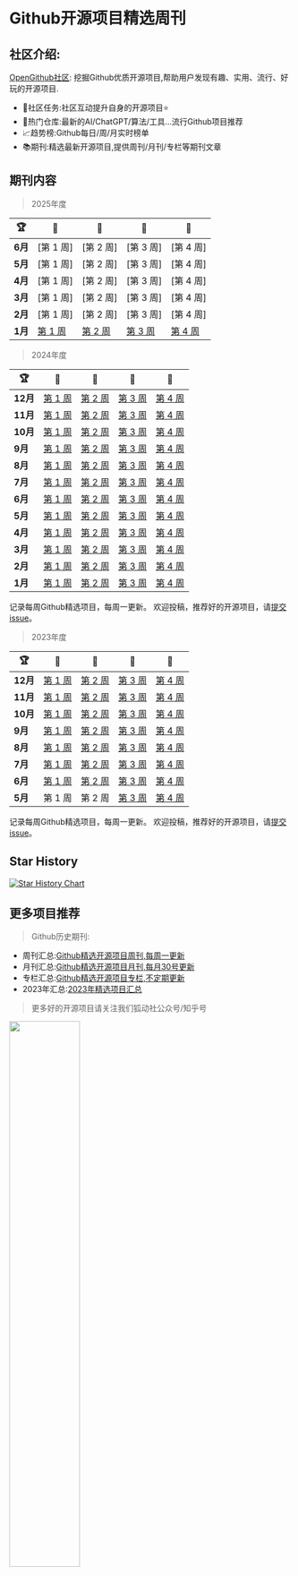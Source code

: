 # Github开源项目精选周刊

## 社区介绍:

[OpenGithub社区](http://open.itc.cn/): 挖掘Github优质开源项目,帮助用户发现有趣、实用、流行、好玩的开源项目.

- 🤝社区任务:社区互动提升自身的开源项目⭐
- 🌋热门仓库:最新的AI/ChatGPT/算法/工具...流行Github项目推荐
- 📈趋势榜:Github每日/周/月实时榜单
- 📚期刊:精选最新开源项目,提供周刊/月刊/专栏等期刊文章



## 期刊内容

> 2025年度

| 🏆      | 🥇                     | 🥈                     | 🥉                     | 🏅                     |
|---------|------------------------|------------------------|------------------------|------------------------|
| **6月**  | [第 1 周] | [第 2 周] | [第 3 周]| [第 4 周]|
| **5月**  | [第 1 周] | [第 2 周] | [第 3 周] | [第 4 周] |
| **4月**  | [第 1 周]| [第 2 周]| [第 3 周]| [第 4 周] |
| **3月**  | [第 1 周] | [第 2 周] | [第 3 周]| [第 4 周] |
| **2月**  | [第 1 周] | [第 2 周] | [第 3 周]| [第 4 周] |
| **1月**  | [第 1 周](https://github.com/OpenGithubs/github-weekly-rank/blob/main/2025/01/20250103.md) | [第 2 周](https://github.com/OpenGithubs/github-weekly-rank/blob/main/2025/01/20250113.md) | [第 3 周](https://github.com/OpenGithubs/github-weekly-rank/blob/main/2025/01/20250120.md)| [第 4 周](https://github.com/OpenGithubs/github-weekly-rank/blob/main/2025/01/20250127.md) |

> 2024年度

| 🏆      | 🥇                     | 🥈                     | 🥉                     | 🏅                     |
|---------|------------------------|------------------------|------------------------|------------------------|
| **12月** | [第 1 周](https://github.com/OpenGithubs/github-weekly-rank/blob/main/2024/12/20241202.md)                  | [第 2 周](https://github.com/OpenGithubs/github-weekly-rank/blob/main/2024/12/20241209.md)                  | [第 3 周](https://github.com/OpenGithubs/github-weekly-rank/blob/main/2024/12/20241216.md)                  | [第 4 周](https://github.com/OpenGithubs/github-weekly-rank/blob/main/2024/12/20241230.md)                  |
| **11月** | [第 1 周](https://github.com/OpenGithubs/github-weekly-rank/blob/main/2024/11/20241104.md)                 | [第 2 周](https://github.com/OpenGithubs/github-weekly-rank/blob/main/2024/11/20241111.md)                  | [第 3 周](https://github.com/OpenGithubs/github-weekly-rank/blob/main/2024/11/20241118.md)                 | [第 4 周](https://github.com/OpenGithubs/github-weekly-rank/blob/main/2024/11/20241129.md)                  |
| **10月** | [第 1 周](https://github.com/OpenGithubs/github-weekly-rank/blob/main/2024/10/20241007.md)                  | [第 2 周](https://github.com/OpenGithubs/github-weekly-rank/blob/main/2024/10/20241014.md)               | [第 3 周](https://github.com/OpenGithubs/github-weekly-rank/blob/main/2024/10/20241021.md)               | [第 4 周](https://github.com/OpenGithubs/github-weekly-rank/blob/main/2024/10/20241028.md)                  |
| **9月**  | [第 1 周](https://github.com/OpenGithubs/github-weekly-rank/blob/main/2024/09/20240909.md) | [第 2 周](https://github.com/OpenGithubs/github-weekly-rank/blob/main/2024/09/20240916.md)  | [第 3 周](https://github.com/OpenGithubs/github-weekly-rank/blob/main/2024/09/20240923.md)                | [第 4 周](https://github.com/OpenGithubs/github-weekly-rank/blob/main/2024/09/20240930.md)               |
| **8月**  | [第 1 周](2024/8月第一周.md) | [第 2 周](2024/8月第二周.md) | [第 3 周](2024/8月第三周.md) | [第 4 周](https://github.com/OpenGithubs/github-weekly-rank/blob/main/2024/08/20240830.md)                |
| **7月**  | [第 1 周](2024/7月第一周.md) | [第 2 周](2024/7月第三周.md) | [第 3 周](2024/7月第三周.md) | [第 4 周](2024/7月第四周.md) |
| **6月**  | [第 1 周](2024/6月第一周.md) | [第 2 周](2024/6月第二周.md) | [第 3 周](2024/6月第三周.md) | [第 4 周](2024/6月第四周.md) |
| **5月**  | [第 1 周](2024/5月第一周.md) | [第 2 周](2024/5月第二周.md) | [第 3 周](2024/5月第三周.md) | [第 4 周](2024/5月第四周.md) |
| **4月**  | [第 1 周](2024/4月第一周.md) | [第 2 周](2024/4月第二周.md) | [第 3 周](2024/4月第三周.md) | [第 4 周](2024/4月第四周.md) |
| **3月**  | [第 1 周](2024/3月第一周.md) | [第 2 周](2024/3月第二周.md) | [第 3 周](2024/3月第三周.md) | [第 4 周](2024/3月第四周.md) |
| **2月**  | [第 1 周](2024/2月第一周.md) | [第 2 周](2024/2月第三周.md) | [第 3 周](2024/2月第三周.md) | [第 4 周](2024/2月第四周.md) |
| **1月**  | [第 1 周](2024/1月第一周.md) | [第 2 周](2024/1月第二周.md) | [第 3 周](2024/1月第三周.md) | [第 4 周](2024/1月第四周.md) |

记录每周Github精选项目，每周一更新。
欢迎投稿，推荐好的开源项目，请[提交 issue](https://github.com/OpenGithubs/weekly/issues)。

> 2023年度

| 🏆      | 🥇                           | 🥈                           | 🥉                            | 🏅                           |
|---------|------------------------------|------------------------------|-------------------------------|------------------------------|
| **12月** | [第 1 周](2023/12月第一周.md) | [第 2 周](2023/12月第二周.md) | [第 3 周](2023/12月第三周.md)  | [第 4 周](2023/12月第四周.md) |
| **11月** | [第 1 周](2023/11月第一周.md) | [第 2 周](2023/11月第二周.md) | [第 3 周 ](2023/11月第三周.md) | [第 4 周](2023/11月第四周.md) |
| **10月** | [第 1 周](2023/10月第一周.md) | [第 2 周](2023/10月第二周.md) | [第 3 周](2023/10月第三周.md)  | [第 4 周](2023/10月第四周.md) |
| **9月**  | [第 1 周](2023/9月第一周.md)  | [第 2 周](2023/9月第二周.md)  | [第 3 周](2023/9月第三周.md)   | [第 4 周](2023/9月第四周.md)  |
| **8月**  | [第 1 周](2023/8月第一周.md)  | [第 2 周](2023/8月第二周.md)  | [第 3 周](2023/8月第三周.md)   | [第 4 周](2023/8月第四周.md)  |
| **7月**  | [第 1 周](2023/7月第一周.md)  | [第 2 周](2023/7月第二周.md)  | [第 3 周](2023/7月第三周.md)   | [第 4 周](2023/7月第四周.md)  |
| **6月**  | [第 1 周](2023/6月第一周.md)  | [第 2 周](2023/6月第二周.md)  | [第 3 周](2023/6月第三周.md)   | [第 4 周](2023/6月第四周.md)  |
| **5月**  | 第 1 周                        | 第 2 周                        | [第 3 周](2023/5月第三周.md)   | [第 4 周](2023/5月第四周.md)  |

记录每周Github精选项目，每周一更新。
欢迎投稿，推荐好的开源项目，请[提交 issue](https://github.com/OpenGithubs/weekly/issues)。

## Star History

[![Star History Chart](https://api.star-history.com/svg?repos=OpenGithubs/weekly&type=Date)](https://star-history.com/#OpenGithubs/weekly&Date)

## 更多项目推荐

> Github历史期刊:

- 周刊汇总:[Github精选开源项目周刊,每周一更新](https://github.com/OpenGithubs/weekly)
- 月刊汇总:[Github精选开源项目月刊,每月30号更新](https://github.com/OpenGithubs/monthly)
- 专栏汇总:[Github精选开源项目专栏,不定期更新](https://github.com/OpenGithubs/selectedColumn)
- 2023年汇总:[2023年精选项目汇总](https://github.com/OpenGithubs/Summary2023)

> 更多好的开源项目请关注我们狐动社公众号/知乎号

<image src="http://photocdn.tv.sohu.com/img/q_mini/20230525/pic_org_ed11340c-cba7-4072-942a-69a9ec0bc251.png" style="width:50%">



